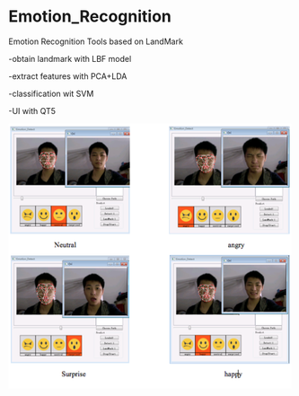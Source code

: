 # Emotion_Recognition
Emotion Recognition Tools based on LandMark 


-obtain landmark with LBF model

-extract features with PCA+LDA

-classification wit SVM

-UI with QT5

![Demo](ui.png)
